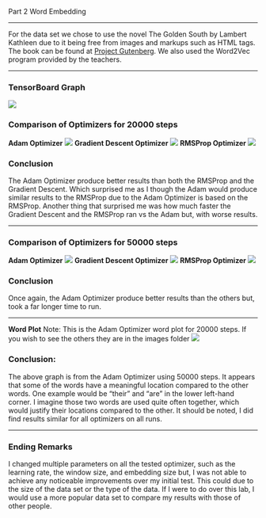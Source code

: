 Part 2 Word Embedding

***
For the data set we chose to use the novel The Golden South by Lambert Kathleen due to it being free from images and markups such as HTML tags. The book can be found at [Project Gutenberg](http://www.gutenberg.org/ebooks/57484). We also used the Word2Vec program provided by the teachers.

***
### TensorBoard Graph
![](https://github.com/Saltzguy/Lab3/blob/master/Part2/images/graph.png)

###  Comparison of Optimizers for 20000 steps
**Adam Optimizer**
![](https://github.com/Saltzguy/Lab3/blob/master/Part2/images/Adam.png)
**Gradient Descent Optimizer**
![](https://github.com/Saltzguy/Lab3/blob/master/Part2/images/Gradient.png)
**RMSProp Optimizer**
![](https://github.com/Saltzguy/Lab3/blob/master/Part2/images/RMSProp.png)
### Conclusion 
The Adam Optimizer produce better results than both the RMSProp and the Gradient Descent. Which surprised me as I though the Adam would produce similar results to the RMSProp due to the Adam Optimizer is based on the RMSProp. Another thing that surprised me was how much faster the Gradient Descent and the RMSProp ran vs the Adam but, with worse results.

***

###  Comparison of Optimizers for 50000 steps

**Adam Optimizer**
![](https://github.com/Saltzguy/Lab3/blob/master/Part2/images/Adam50000.png)
**Gradient Descent Optimizer**
![](https://github.com/Saltzguy/Lab3/blob/master/Part2/images/Gradient50000.png)
**RMSProp Optimizer**
![](https://github.com/Saltzguy/Lab3/blob/master/Part2/images/Rmsp50000.png)
### Conclusion 
Once again, the Adam Optimizer produce better results than the others but, took a far longer time to run. 

***

**Word Plot** 
Note: This is the Adam Optimizer word plot for 20000 steps. If you wish to see the others they are in the images folder
![](https://github.com/Saltzguy/Lab3/blob/master/Part2/images/4thRun.png)

### Conclusion:
The above graph is from the Adam Optimizer using 50000 steps. It appears that some of the words have a meaningful location compared to the other words. One example would be “their” and “are” in the lower left-hand corner. I imagine those two words are used quite often together, which would justify their locations compared to the other. It should be noted, I did find results similar for all optimizers on all runs. 
***

### Ending Remarks
I changed multiple parameters on all the tested optimizer, such as the learning rate, the window size, and embedding size but, I was not able to achieve any noticeable improvements over my initial test. This could due to the size of the data set or the type of the data. If I were to do over this lab, I would use a more popular data set to compare my results with those of other people.
